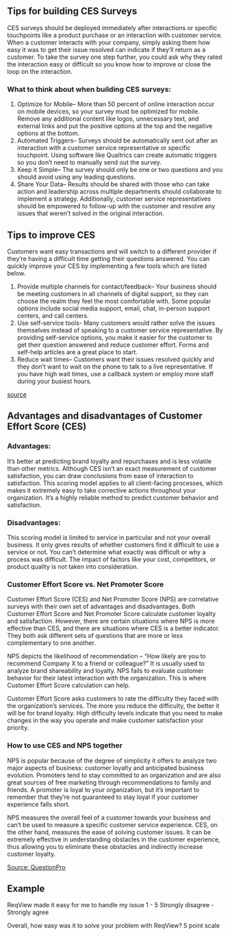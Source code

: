 ## Tips for building CES Surveys
CES surveys should be deployed immediately after interactions or specific touchpoints like a product purchase or an interaction with customer service. When a customer interacts with your company, simply asking them how easy it was to get their issue resolved can indicate if they’ll return as a customer. To take the survey one step further, you could ask why they rated the interaction easy or difficult so you know how to improve or close the loop on the interaction.

### What to think about when building CES surveys:

1. Optimize for Mobile– More than 50 percent of online interaction occur on mobile devices, so your survey must be optimized for mobile. Remove any additional content like logos, unnecessary text, and external links and put the positive options at the top and the negative options at the bottom.
1. Automated Triggers– Surveys should be automatically sent out after an interaction with a customer service representative or specific touchpoint. Using software like Qualtrics can create automatic triggers so you don’t need to manually send out the survey.
1. Keep it Simple– The survey should only be one or two questions and you should avoid using any leading questions.
1. Share Your Data– Results should be shared with those who can take action and leadership across multiple departments should collaborate to implement a strategy. Additionally, customer service representatives should be empowered to follow-up with the customer and resolve any issues that weren’t solved in the original interaction.

## Tips to improve CES
Customers want easy transactions and will switch to a different provider if they’re having a difficult time getting their questions answered. You can quickly improve your CES by implementing a few tools which are listed below.

1. Provide multiple channels for contact/feedback– Your business should be meeting customers in all channels of digital support, so they can choose the realm they feel the most comfortable with. Some popular options include social media support, email, chat, in-person support centers, and call centers.
1. Use self-service tools- Many customers would rather solve the issues themselves instead of speaking to a customer service representative. By providing self-service options, you make it easier for the customer to get their question answered and reduce customer effort. Forms and self-help articles are a great place to start.
1. Reduce wait times– Customers want their issues resolved quickly and they don’t want to wait on the phone to talk to a live representative. If you have high wait times, use a callback system or employ more staff during your busiest hours.

[source](https://www.qualtrics.com/experience-management/customer/customer-effort-score/)

## Advantages and disadvantages of Customer Effort Score (CES)

### Advantages:
It’s better at predicting brand loyalty and repurchases and is less volatile than other metrics. Although CES isn’t an exact measurement of customer satisfaction, you can draw conclusions from ease of interaction to satisfaction. 
This scoring model applies to all client-facing processes, which makes it extremely easy to take corrective actions throughout your organization.
It’s a highly reliable method to predict customer behavior and satisfaction.

### Disadvantages:
This scoring model is limited to service in particular and not your overall business.
It only gives results of whether customers find it difficult to use a service or not. You can’t determine what exactly was difficult or why a process was difficult.
The impact of factors like your cost, competitors, or product quality is not taken into consideration.

### Customer Effort Score vs. Net Promoter Score
Customer Effort Score (CES) and Net Promoter Score (NPS) are correlative surveys with their own set of advantages and disadvantages. Both Customer Effort Score and Net Promoter Score calculate customer loyalty and satisfaction. However, there are certain situations where NPS is more effective than CES, and there are situations where CES is a better indicator. They both ask different sets of questions that are more or less complementary to one another.

NPS depicts the likelihood of recommendation – “How likely are you to recommend Company X to a friend or colleague?” It is usually used to analyze brand shareability and loyalty. NPS fails to evaluate customer behavior for their latest interaction with the organization. This is where Customer Effort Score calculation can help. 

Customer Effort Score asks customers to rate the difficulty they faced with the organization’s services. The more you reduce the difficulty, the better it will be for brand loyalty. High difficulty levels indicate that you need to make changes in the way you operate and make customer satisfaction your priority.

### How to use CES and NPS together

NPS is popular because of the degree of simplicity it offers to analyze two major aspects of business: customer loyalty and anticipated business evolution. Promoters tend to stay committed to an organization and are also great sources of free marketing through recommendations to family and friends. A promoter is loyal to your organization, but it’s important to remember that they’re not guaranteed to stay loyal if your customer experience falls short.

NPS measures the overall feel of a customer towards your business and can’t be used to measure a specific customer service experience. CES, on the other hand, measures the ease of solving customer issues. It can be extremely effective in understanding obstacles in the customer experience, thus allowing you to eliminate these obstacles and indirectly increase customer loyalty.

[Source: QuestionPro](https://www.questionpro.com/blog/customer-effort-score/)

## Example
ReqView made it easy for me to handle my issue
1 - 5
Strongly disagree - Strongly agree

Overall, how easy was it to solve your problem with ReqView?
5 point scale

